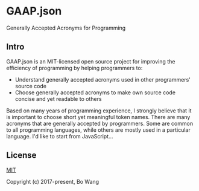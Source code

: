# GAAP.json
Generally Accepted Acronyms for Programming

## Intro
GAAP.json is an MIT-licensed open source project for improving the efficiency of programming by helping programmers to:
- Understand generally accepted acronyms used in other programmers' source code
- Choose generally accepted acronyms to make own source code concise and yet readable to others

Based on many years of programming experience, I strongly believe that it is important to choose short yet meaningful token names. There are many acronyms that are generally accepted by programmers. Some are common to all programming languages, while others are mostly used in a particular language. I'd like to start from JavaScript...

## License

[MIT](http://opensource.org/licenses/MIT)

Copyright (c) 2017-present, Bo Wang
